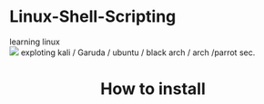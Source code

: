 # Linux-Shell-Scripting
learning linux <Br>
[![](https://visitcount.itsvg.in/api?id=SAHILDUDHAL21&label=Profile%20Views&color=4&icon=0&pretty=false)](https://visitcount.itsvg.in)
exploting kali / Garuda / ubuntu / black arch / arch /parrot sec.
<br>

<h1 align="center"> How to install </h1>
